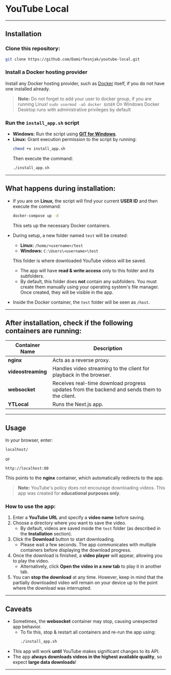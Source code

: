 # YouTube Local
---

## Installation

### Clone this repository:
```bash
git clone https://github.com/DamirTesnjak/youtube-local.git
```

### Install a Docker hosting provider
Install any Docker hosting provider, such as [Docker](https://www.docker.com/) itself, if you do not have one installed already.

> **Note:**   Do not forget to add your user to docker group, if you are running Linux!
> ```sudo usermod -aG docker $USER```
> On Windows Docker Desktop runs with administrative privileges by default

### Run the `install_app.sh` script
- **Windows:** Run the script using **[GIT for Windows](https://gitforwindows.org/)**.
- **Linux:** Grant execution permission to the script by running:
  ```bash
  chmod +x install_app.sh
  ```
  Then execute the command:
  ```bash
  ./install_app.sh
  ```

---

## What happens during installation:
- If you are on **Linux**, the script will find your current **USER ID** and then execute the command:
  ```bash
  docker-compose up -d
  ```
  This sets up the necessary Docker containers.

- During setup, a new folder named `test` will be created:
    - **Linux:** `/home/<username>/test`
    - **Windows:** `C:\Users\<username>\test`

  This folder is where downloaded YouTube videos will be saved.
    - The app will have **read & write access** only to this folder and its subfolders.
    - By default, this folder does **not** contain any subfolders. You must create them manually using your operating system's file manager. Once created, they will be visible in the app.

- Inside the Docker container, the `test` folder will be seen as `/host`.

---

## After installation, check if the following containers are running:

| Container Name  | Description  |
|----------------|-------------|
| **nginx**      | Acts as a reverse proxy. |
| **videostreaming** | Handles video streaming to the client for playback in the browser. |
| **websocket**  | Receives real-time download progress updates from the backend and sends them to the client. |
| **YTLocal**    | Runs the Next.js app. |

---

## Usage

In your browser, enter:
```
localhost/
```
or
```
http://localhost:80
```
This points to the **nginx** container, which automatically redirects to the app.

> **Note:** YouTube's policy does not encourage downloading videos. This app was created for **educational purposes only**.

### How to use the app:
1. Enter a **YouTube URL** and specify a **video name** before saving.
2. Choose a directory where you want to save the video.
    - By default, videos are saved inside the `test` folder (as described in the **Installation** section).
3. Click the **Download** button to start downloading.
    - Please wait a few seconds. The app communicates with multiple containers before displaying the download progress.
4. Once the download is finished, a **video player** will appear, allowing you to play the video.
    - Alternatively, click **Open the video in a new tab** to play it in another tab.
5. You can **stop the download** at any time. However, keep in mind that the partially downloaded video will remain on your device up to the point where the download was interrupted.

---

## Caveats
- Sometimes, the **websocket** container may stop, causing unexpected app behavior.
    - To fix this, stop & restart all containers and re-run the app using:
      ```bash
      ./install_app.sh
      ```  
- This app will work **until** YouTube makes significant changes to its API.
- The app **always downloads videos in the highest available quality**, so expect **large data downloads**!

---
